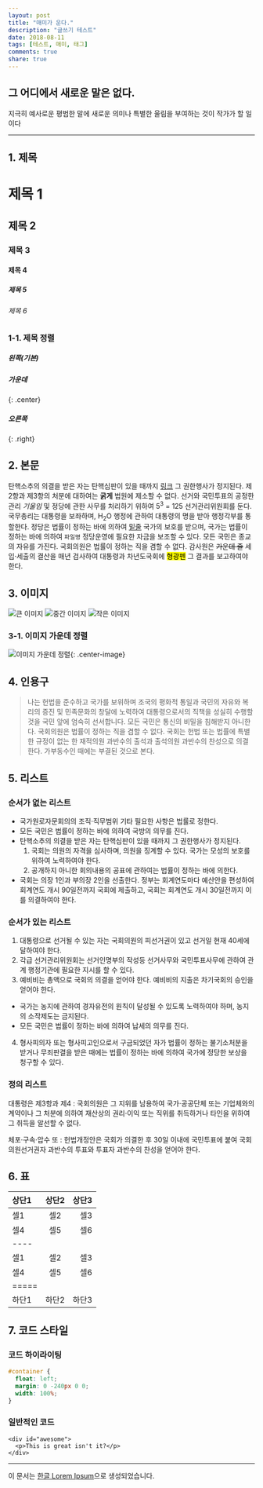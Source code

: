 ```yaml
---
layout: post
title: "매미가 운다."
description: "글쓰기 테스트"
date: 2018-08-11
tags: [테스트, 매미, 태그]
comments: true
share: true
---
```


## 그 어디에서 새로운 말은 없다.
지극히 예사로운 평범한 말에 새로운 의미나 특별한 울림을 부여하는 것이 작가가 할 일이다

---

## 1. 제목

# 제목 1

## 제목 2

### 제목 3

#### 제목 4

##### 제목 5

###### 제목 6

### 1-1. 제목 정렬

##### 왼쪽(기본)

##### 가운데
{: .center}

##### 오른쪽
{: .right}

## 2. 본문

탄핵소추의 의결을 받은 자는 탄핵심판이 있을 때까지 [링크](#) 그 권한행사가 정지된다. 제2항과 제3항의 처분에 대하여는 **굵게** 법원에 제소할 수 없다. 선거와 국민투표의 공정한 관리 *기울임* 및 정당에 관한 사무를 처리하기 위하여 5<sup>3</sup> = 125 선거관리위원회를 둔다. 국무총리는 대통령을 보좌하며, H<sub>2</sub>O 행정에 관하여 대통령의 명을 받아 행정각부를 통할한다. 정당은 법률이 정하는 바에 의하여 <u>밑줄</u> 국가의 보호를 받으며, 국가는 법률이 정하는 바에 의하여 `파일명` 정당운영에 필요한 자금을 보조할 수 있다. 모든 국민은 종교의 자유를 가진다. 국회의원은 법률이 정하는 직을 겸할 수 없다. 감사원은 <del>가운데 줄</del> 세입·세출의 결산을 매년 검사하여 대통령과 차년도국회에 <mark>형광펜</mark> 그 결과를 보고하여야 한다.

## 3. 이미지

![큰 이미지](http://placehold.it/800x400)
![중간 이미지](http://placehold.it/400x200)
![작은 이미지](http://placehold.it/200x200)

### 3-1. 이미지 가운데 정렬
![이미지 가운데 정렬](http://placehold.it/200x200){: .center-image}

## 4. 인용구

> 나는 헌법을 준수하고 국가를 보위하며 조국의 평화적 통일과 국민의 자유와 복리의 증진 및 민족문화의 창달에 노력하여 대통령으로서의 직책을 성실히 수행할 것을 국민 앞에 엄숙히 선서합니다. 모든 국민은 통신의 비밀을 침해받지 아니한다. 국회의원은 법률이 정하는 직을 겸할 수 없다. 국회는 헌법 또는 법률에 특별한 규정이 없는 한 재적의원 과반수의 출석과 출석의원 과반수의 찬성으로 의결한다. 가부동수인 때에는 부결된 것으로 본다.

## 5. 리스트

### 순서가 없는 리스트

* 국가원로자문회의의 조직·직무범위 기타 필요한 사항은 법률로 정한다.
* 모든 국민은 법률이 정하는 바에 의하여 국방의 의무를 진다.
* 탄핵소추의 의결을 받은 자는 탄핵심판이 있을 때까지 그 권한행사가 정지된다.
  1. 국회는 의원의 자격을 심사하며, 의원을 징계할 수 있다. 국가는 모성의 보호를 위하여 노력하여야 한다.
  2. 공개하지 아니한 회의내용의 공표에 관하여는 법률이 정하는 바에 의한다.
* 국회는 의장 1인과 부의장 2인을 선출한다. 정부는 회계연도마다 예산안을 편성하여 회계연도 개시 90일전까지 국회에 제출하고, 국회는 회계연도 개시 30일전까지 이를 의결하여야 한다.

### 순서가 있는 리스트

1. 대통령으로 선거될 수 있는 자는 국회의원의 피선거권이 있고 선거일 현재 40세에 달하여야 한다.
2. 각급 선거관리위원회는 선거인명부의 작성등 선거사무와 국민투표사무에 관하여 관계 행정기관에 필요한 지시를 할 수 있다.
3. 예비비는 총액으로 국회의 의결을 얻어야 한다. 예비비의 지출은 차기국회의 승인을 얻어야 한다.
  * 국가는 농지에 관하여 경자유전의 원칙이 달성될 수 있도록 노력하여야 하며, 농지의 소작제도는 금지된다.
  * 모든 국민은 법률이 정하는 바에 의하여 납세의 의무를 진다.
4. 형사피의자 또는 형사피고인으로서 구금되었던 자가 법률이 정하는 불기소처분을 받거나 무죄판결을 받은 때에는 법률이 정하는 바에 의하여 국가에 정당한 보상을 청구할 수 있다.

### 정의 리스트

대통령은 제3항과 제4
: 국회의원은 그 지위를 남용하여 국가·공공단체 또는 기업체와의 계약이나 그 처분에 의하여 재산상의 권리·이익 또는 직위를 취득하거나 타인을 위하여 그 취득을 알선할 수 없다.

체포·구속·압수 또
: 헌법개정안은 국회가 의결한 후 30일 이내에 국민투표에 붙여 국회의원선거권자 과반수의 투표와 투표자 과반수의 찬성을 얻어야 한다.

## 6. 표

| 상단1 | 상단2 | 상단3 |
|:-----|:----:|-----:|
| 셀1  | 셀2  | 셀3  |
| 셀4  | 셀5  | 셀6  |
|----
| 셀1  | 셀2  | 셀3  |
| 셀4  | 셀5  | 셀6  |
|=====
| 하단1   | 하단2 | 하단3 |


## 7. 코드 스타일

### 코드 하이라이팅

```css
#container {
  float: left;
  margin: 0 -240px 0 0;
  width: 100%;
}
```

### 일반적인 코드

    <div id="awesome">
      <p>This is great isn't it?</p>
    </div>

---

이 문서는 [한글 Lorem Ipsum](http://guny.kr/stuff/klorem/)으로 생성되었습니다.

